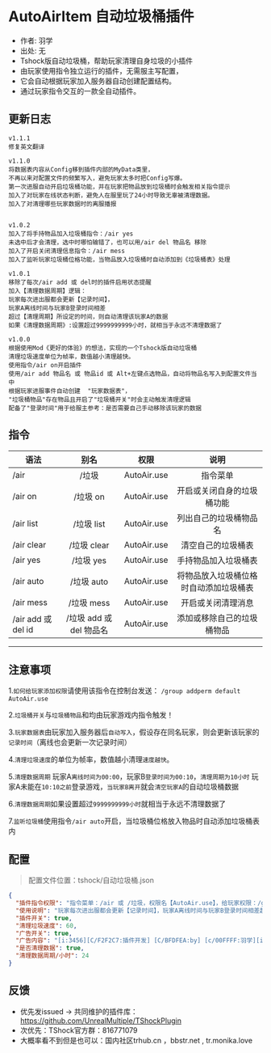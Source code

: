 # AutoAirItem 自动垃圾桶插件

- 作者: 羽学
- 出处: 无
- Tshock版自动垃圾桶，帮助玩家清理自身垃圾的小插件
- 由玩家使用指令独立运行的插件，无需服主写配置，
- 它会自动根据玩家加入服务器自动创建配置结构。
- 通过玩家指令交互的一款全自动插件。

## 更新日志
```
v1.1.1
修复英文翻译

v1.1.0
将数据表内容从Config移到插件内部的MyData类里，
不再以来对配置文件的频繁写入，避免玩家太多时把Config写爆。
第一次进服自动开启垃圾桶功能，并在玩家把物品放到垃圾桶时会触发相关指令提示
加入了对玩家在线状态判断，避免人在服里玩了24小时导致无辜被清理数据。
加入了对清理哪些玩家数据时的离服播报


v1.0.2
加入了将手持物品加入垃圾桶指令：/air yes
未选中后才会清理，选中时哪怕输错了，也可以用/air del 物品名 移除
加入了开启关闭清理信息指令：/air mess
加入了监听玩家垃圾桶位格功能，当物品放入垃圾桶时自动添加到《垃圾桶表》处理

v1.0.1
移除了每次/air add 或 del时的插件启用状态提醒
加入【清理数据周期】逻辑：
玩家每次进出服都会更新【记录时间】，
玩家A离线时间与玩家B登录时间相差
超过【清理周期】所设定的时间，则自动清理该玩家A的数据
如果《清理数据周期》:设置超过9999999999小时，就相当于永远不清理数据了

v1.0.0
根据使用Mod《更好的体验》的想法，实现的一个Tshock版自动垃圾桶
清理垃圾速度单位为帧率，数值越小清理越快。
使用指令/air on开启插件
使用/air add 物品名 或 物品id 或 Alt+左键点选物品，自动将物品名写入到配置文件当中
根据玩家进服事件自动创建  "玩家数据表"，
"垃圾桶物品"存在物品且开启了"垃圾桶开关"时会主动触发清理逻辑
配备了"登录时间"用于给服主参考：是否需要自己手动移除该玩家的数据
```

## 指令

| 语法                             | 别名  |       权限       |                   说明                   |
| -------------------------------- | :---: | :--------------: | :--------------------------------------: |
| /air  | /垃圾 |   AutoAir.use    |    指令菜单    |
| /air on  | /垃圾 on |   AutoAir.use    |    开启或关闭自身的垃圾桶功能    |
| /air list  | /垃圾 list |   AutoAir.use    |    列出自己的垃圾桶物品名    |
| /air clear | /垃圾 clear |   AutoAir.use    |    清空自己的垃圾桶表   |
| /air yes | /垃圾 yes |   AutoAir.use    |    手持物品加入垃圾桶表   |
| /air auto | /垃圾 auto |   AutoAir.use    |    将物品放入垃圾桶位格时自动添加垃圾桶表   |
| /air mess  | /垃圾 mess |   AutoAir.use    |    开启或关闭清理消息    |
| /air add 或 del id  | /垃圾 add 或 del 物品名|   AutoAir.use    |    添加或移除自己的垃圾桶物品    |

---
注意事项
---
1.`如何给玩家添加权限`请使用该指令在控制台发送：  `/group addperm default AutoAir.use`
  
2.`垃圾桶开关`与`垃圾桶物品`和均由玩家游戏内指令触发！

3.`玩家数据表`由玩家加入服务器后`自动写入`，假设存在同名玩家，则会更新该玩家的`记录时间`（离线也会更新一次记录时间）

4.`清理垃圾速度`的单位为帧率，数值越小清理`速度越快`。

5.`清理数据周期` 玩家A`离线时间为00:00`，玩家B`登录时间为00:10`，`清理周期为10小时` 玩家A未能在`10:10之前`登录游戏，`当玩家B离开`就会`清空玩家A`的自动垃圾桶数据

6.`清理数据周期`如果设置超过`9999999999小时`就相当于永远不清理数据了

7.`监听垃圾桶`使用指令`/air auto`开启，当垃圾桶位格放入物品时自动添加垃圾桶表内

## 配置
> 配置文件位置：tshock/自动垃圾桶.json
```json
{
  "插件指令权限": "指令菜单：/air 或 /垃圾，权限名【AutoAir.use】，给玩家权限：/group addperm default AutoAir.use",
  "使用说明": "玩家每次进出服都会更新【记录时间】，玩家A离线时间与玩家B登录时间相差超过【清理周期】所设定的时间，则自动清理该玩家A的数据",
  "插件开关": true,
  "清理垃圾速度": 60,
  "广告开关": true,
  "广告内容": "[i:3456][C/F2F2C7:插件开发] [C/BFDFEA:by] [c/00FFFF:羽学][i:3459]",
  "是否清理数据": true,
  "清理数据周期/小时": 24
}
```
## 反馈
- 优先发issued -> 共同维护的插件库：https://github.com/UnrealMultiple/TShockPlugin
- 次优先：TShock官方群：816771079
- 大概率看不到但是也可以：国内社区trhub.cn ，bbstr.net , tr.monika.love